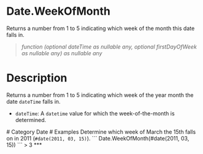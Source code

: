 ﻿# Date.WeekOfMonth
Returns a number from 1 to 5 indicating which week of the month this date falls in.
> _function (optional dateTime as nullable any, optional firstDayOfWeek as nullable any) as nullable any_
# Description 
Returns a number from 1 to 5 indicating which week of the year month the date <code>dateTime</code> falls in.
 <ul>
        <li><code>dateTime</code>: A <code>datetime</code> value for which the week-of-the-month is determined.</li>        
      </ul>
# Category 
Date
# Examples 
Determine which week of March the 15th falls on in 2011 (<code>#date(2011, 03, 15)</code>).
```
Date.WeekOfMonth(#date(2011, 03, 15))
```
> 3
***
